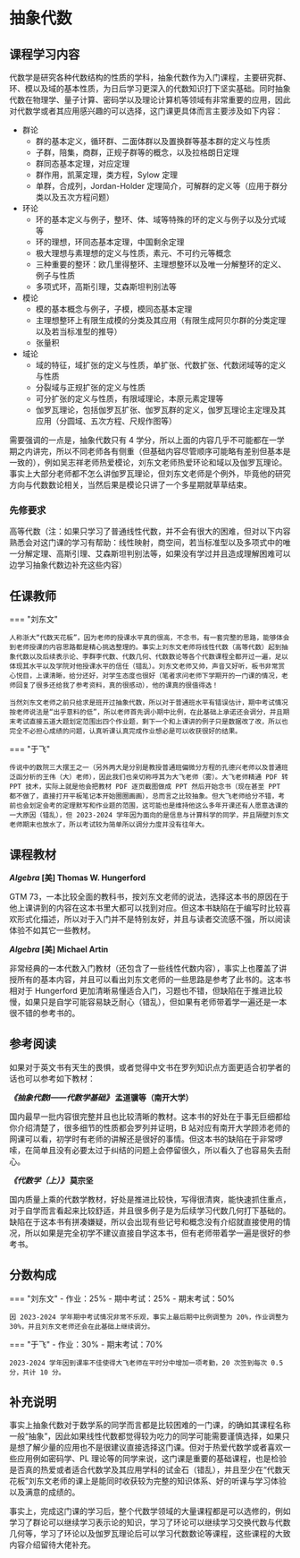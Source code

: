 # 抽象代数

## 课程学习内容

代数学是研究各种代数结构的性质的学科，抽象代数作为入门课程，主要研究群、环、模以及域的基本性质，为日后学习更深入的代数知识打下坚实基础。同时抽象代数在物理学、量子计算、密码学以及理论计算机等领域有非常重要的应用，因此对代数学或者其应用感兴趣的可以选择，这门课更具体而言主要涉及如下内容：

* 群论
    - 群的基本定义，循环群、二面体群以及置换群等基本群的定义与性质
    - 子群，陪集，商群，正规子群等的概念，以及拉格朗日定理
    - 群同态基本定理，对应定理
    - 群作用，凯莱定理，类方程，Sylow 定理
    - 单群，合成列，Jordan-Holder 定理简介，可解群的定义等（应用于群分类以及五次方程问题）
* 环论
    - 环的基本定义与例子，整环、体、域等特殊的环的定义与例子以及分式域等
    - 环的理想，环同态基本定理，中国剩余定理
    - 极大理想与素理想的定义与性质，素元、不可约元等概念
    - 三种重要的整环：欧几里得整环、主理想整环以及唯一分解整环的定义、例子与性质
    - 多项式环，高斯引理，艾森斯坦判别法等
* 模论
    - 模的基本概念与例子，子模，模同态基本定理
    - 主理想整环上有限生成模的分类及其应用（有限生成阿贝尔群的分类定理以及若当标准型的推导）
    - 张量积
* 域论
    - 域的特征，域扩张的定义与性质，单扩张、代数扩张、代数闭域等的定义与性质
    - 分裂域与正规扩张的定义与性质
    - 可分扩张的定义与性质，有限域理论，本原元素定理等
    - 伽罗瓦理论，包括伽罗瓦扩张、伽罗瓦群的定义，伽罗瓦理论主定理及其应用（分圆域、五次方程、尺规作图等）

需要强调的一点是，抽象代数只有 4 学分，所以上面的内容几乎不可能都在一学期之内讲完，所以不同老师各有侧重（但基础内容尽管顺序可能略有差别但基本是一致的），例如吴志祥老师热爱模论，刘东文老师热爱环论和域以及伽罗瓦理论。事实上大部分老师都不怎么讲伽罗瓦理论，但刘东文老师是个例外，毕竟他的研究方向与代数数论相关，当然后果是模论只讲了一个多星期就草草结束。

### 先修要求

高等代数（注：如果只学习了普通线性代数，并不会有很大的困难，但对以下内容熟悉会对这门课的学习有帮助：线性映射，商空间，若当标准型以及多项式中的唯一分解定理、高斯引理、艾森斯坦判别法等，如果没有学过并且造成理解困难可以边学习抽象代数边补充这些内容）

## 任课教师

=== "刘东文"

    人称浙大“代数天花板”，因为老师的授课水平真的很高，不念书，有一套完整的思路，能够体会到老师授课的内容思路都是精心挑选整理的。事实上刘东文老师将线性代数（高等代数）起到抽象代数以及后续表示论、李群李代数、代数几何、代数数论等各个代数课程全都开过一遍，足以体现其水平以及学院对他授课水平的信任（错乱）。刘东文老师又帅，声音又好听，板书非常赏心悦目，上课清晰，给分还好，对学生态度也很好（笔者求问老师下学期开的一门课的情况，老师回复了很多还给我了参考资料，真的很感动），他的课真的很值得选！

    当然刘东文老师之前只给求是班开过抽象代数，所以对于普通班水平有错误估计，期中考试情况按老师说法是“出乎意料的低”，所以老师首先调小期中比例，在此基础上承诺还会调分，并且期末考试直接五道大题划定范围出四个作业题，剩下一个和上课讲的例子只是数据改了改，所以也完全不必担心成绩的问题，认真听课认真完成作业想必是可以收获很好的结果。

=== "于飞"

    传说中的数院三大摆王之一（另外两大是分别是教授普通班偏微分方程的孔德兴老师以及普通班泛函分析的王伟（大）老师），因此我们也亲切称呼其为大飞老师（雾）。大飞老师精通 PDF 转 PPT 技术，实际上就是他会把教材 PDF 逐页截图做成 PPT 然后开始念书（现在甚至 PPT 都不做了，直接打开平板笔记本开始圈圈画画），总而言之比较抽象。但大飞老师给分不错，考前也会划定会考的定理默写和作业题的范围，这可能也是维持他这么多年开课还有人愿意选课的一大原因（错乱），但 2023-2024 学年因为面向的是信息与计算科学的同学，并且隔壁刘东文老师期末也放水了，所以考试较为简单所以调分力度并没有往年大。

## 课程教材

***Algebra* [美] Thomas W. Hungerford**

GTM 73，一本比较全面的教科书，按刘东文老师的说法，选择这本书的原因在于他上课讲到的内容在这本书里大都可以找到对应。但这本书缺陷在于编写时比较喜欢形式化描述，所以对于入门并不是特别友好，并且与读者交流感不强，所以阅读体验不如其它一些教材。

***Algebra* [美] Michael Artin**

非常经典的一本代数入门教材（还包含了一些线性代数内容），事实上也覆盖了讲授所有的基本内容，并且可以看出刘东文老师的一些思路是参考了此书的。这本书相对于 Hungerford 更加清晰易懂适合入门，习题也不错，但缺陷在于推进比较慢，如果只是自学可能容易缺乏耐心（错乱），但如果有老师带着学一遍还是一本很不错的参考书的。

## 参考阅读

如果对于英文书有天生的畏惧，或者觉得中文书在罗列知识点方面更适合初学者的话也可以参考如下教材：

***《抽象代数I——代数学基础》* 孟道骥等（南开大学）**

国内最早一批内容很完整并且也比较清晰的教材。这本书的好处在于事无巨细都给你介绍清楚了，很多细节的性质都会罗列并证明，B 站对应有南开大学顾沛老师的网课可以看，初学时有老师的讲解还是很好的事情。但这本书的缺陷在于非常啰嗦，在简单且没有必要太过于纠结的问题上会停留很久，所以看久了也容易失去耐心。

***《代数学（上）》* 莫宗坚**

国内质量上乘的代数学教材，好处是推进比较快，写得很清爽，能快速抓住重点，对于自学而言看起来比较舒适，并且很多例子是为后续学习代数几何打下基础的。缺陷在于这本书有拼凑嫌疑，所以会出现有些记号和概念没有介绍就直接使用的情况，所以如果是完全初学不建议直接自学这本书，但有老师带着学一遍是很好的参考书。

## 分数构成

=== "刘东文"
    - 作业：25%
    - 期中考试：25%
    - 期末考试：50%

    因 2023-2024 学年期中考试情况非常不乐观，事实上最后期中比例调整为 20%，作业调整为 30%，并且刘东文老师还会在此基础上继续调分。

=== "于飞"
    - 作业：30%
    - 期末考试：70%

    2023-2024 学年因到课率不佳使得大飞老师在平时分中增加一项考勤，20 次签到每次 0.5 分，共计 10 分。

## 补充说明

事实上抽象代数对于数学系的同学而言都是比较困难的一门课，的确如其课程名称一般“抽象”，因此如果线性代数都觉得较为吃力的同学可能需要谨慎选择，如果只是想了解少量的应用也不是很建议直接选择这门课。但对于热爱代数学或者喜欢一些应用例如密码学、PL 理论等的同学来说，这门课是重要的基础课程，也是检验是否真的热爱或者适合代数学及其应用学科的试金石（错乱），并且至少在“代数天花板”刘东文老师的课上是能同时收获较为完整的知识体系、好的听课与学习体验以及满意的成绩的。

事实上，完成这门课的学习后，整个代数学领域的大量课程都是可以选修的，例如学习了群论可以继续学习表示论的知识，学习了环论可以继续学习交换代数与代数几何等，学习了环论以及伽罗瓦理论后可以学习代数数论等课程，这些课程的大致内容介绍留待大佬补充。